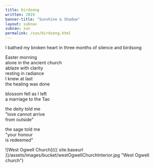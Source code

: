 ```yaml
---
title: birdsong
written: 2019
banner-title: "Sunshine & Shadow" 
layout: subnav
subnav: sun
permalink: /sun/birdsong.html
---
```


<div class="poem">
I bathed my broken heart  
in three months of silence  
and birdsong

Easter morning  
alone in the ancient church  
ablaze with clarity  
resting in radiance  
I knew at last  
the healing was done

blossom fell as I left  
a marriage to the Tao

the deity told me  
"love cannot arrive  
from outside"  

the sage told me  
"your honour  
is redeemed"
</div>

![West Ogwell Church]({{ site.baseurl }}/assets/images/bucket/westOgwellChurchInterior.jpg "West Ogwell church")
